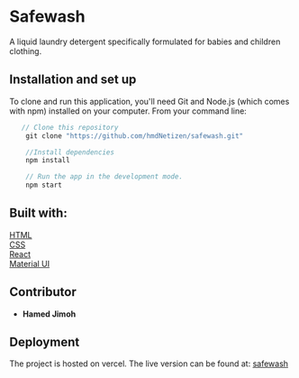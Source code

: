 # Safewash

A liquid laundry detergent specifically formulated for babies and children clothing.

## Installation and set up

To clone and run this application, you'll need Git and Node.js (which comes with npm) installed on your computer. From your command line:

```javascript
   // Clone this repository
    git clone "https://github.com/hmdNetizen/safewash.git"

    //Install dependencies
    npm install

    // Run the app in the development mode.
    npm start
```

## Built with:

[HTML](https://html.spec.whatwg.org)  
[CSS](https://www.w3.org/Style/CSS/Overview.en.html)  
[React](https://reactjs.org)  
[Material UI](https://material-ui.com)

## Contributor

- **Hamed Jimoh**

## Deployment

The project is hosted on vercel. The live version can be found at: [safewash](https://safewash.vercel.app "safewash")
